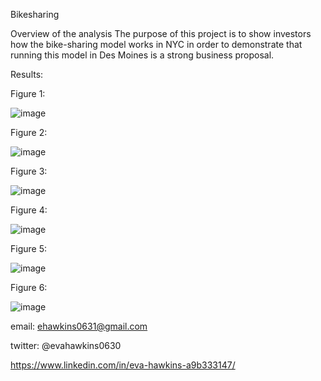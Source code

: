 Bikesharing

Overview of the analysis
The purpose of this project is to show investors how the bike-sharing model works in NYC in order to demonstrate that running this model in Des Moines is a strong business proposal.

Results:

Figure 1:

![image](https://user-images.githubusercontent.com/101227930/184295796-9a892290-3c7c-4e7b-87e2-e6635e6045a6.png)

Figure 2:

![image](https://user-images.githubusercontent.com/101227930/184295640-f242f62e-6f68-4a56-b760-688d5f5a4bca.png)


Figure 3:

![image](https://user-images.githubusercontent.com/101227930/184295857-ec4e2940-4a1c-46f1-965f-b197955d03c5.png)



Figure 4:

![image](https://user-images.githubusercontent.com/101227930/184295907-4c273d62-3358-4c9f-811e-63bff45a84a0.png)


Figure 5:

![image](https://user-images.githubusercontent.com/101227930/184295966-786e8a4e-200d-4ef4-9eb4-9574a120191e.png)


Figure 6:

![image](https://user-images.githubusercontent.com/101227930/184296014-e0200931-c742-4f78-a8b6-a0fbaeb73efc.png)



email:  ehawkins0631@gmail.com

twitter: @evahawkins0630

https://www.linkedin.com/in/eva-hawkins-a9b333147/


